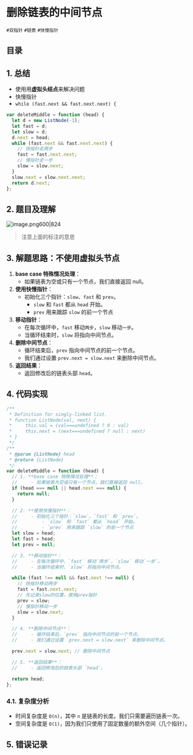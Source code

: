 
# 删除链表的中间节点


`#双指针` `#链表` `#快慢指针` 


## 目录
<!-- toc -->
 ## 1. 总结 

- 使用用**虚拟头结点**来解决问题
- 快慢指针 
- `while (fast.next && fast.next.next) {`

```javascript
var deleteMiddle = function (head) {
  let d = new ListNode(-1);
  let fast = d;
  let slow = d;
  d.next = head;
  while (fast.next && fast.next.next) {
    // 快指针走两步
    fast = fast.next.next;
    // 慢指针走一步
    slow = slow.next;
  }
  slow.next = slow.next.next;
  return d.next;
};
```
## 2. 题目及理解

![image.png600|824](https://832-1310531898.cos.ap-beijing.myqcloud.com/202407300745016.png?imageSlim)

> 注意上面的标注的意思

## 3. 解题思路：不使用虚拟头节点

1. **base case 特殊情况处理**：
    - 如果链表为空或只有一个节点，我们直接返回 null。
2. **使用快慢指针**：
    - 初始化三个指针：`slow`、`fast` 和 `prev`。
        - `slow` 和 `fast` 都从 `head` 开始。
        - `prev` 用来跟踪 `slow` 的前一个节点
3. **移动指针**：
    - 在每次循环中，`fast` 移动`两步`，`slow` 移动`一步`。
    - 当循环结束时，`slow` 将指向中间节点。
4. **删除中间节点**：
    - 循环结束后，`prev` 指向中间节点的前一个节点。
    - 我们通过设置 `prev.next = slow.next` 来删除中间节点。
5. **返回结果**：
    - 返回修改后的链表头部 `head`。

## 4. 代码实现

```javascript
/**
 * Definition for singly-linked list.
 * function ListNode(val, next) {
 *     this.val = (val===undefined ? 0 : val)
 *     this.next = (next===undefined ? null : next)
 * }
 */
/**
 * @param {ListNode} head
 * @return {ListNode}
 */
var deleteMiddle = function (head) {
  // 1. **base case 特殊情况处理**：
  //     - 如果链表为空或只有一个节点，我们直接返回 null。
  if (head === null || head.next === null) {
    return null;
  }

  // 2. **使用快慢指针**：
  //     - 初始化三个指针：`slow`、`fast` 和 `prev`。
  //         - `slow` 和 `fast` 都从 `head` 开始。
  //         - `prev` 用来跟踪 `slow` 的前一个节点
  let slow = head;
  let fast = head;
  let prev = null;

  // 3. **移动指针**：
  //     - 在每次循环中，`fast` 移动`两步`，`slow` 移动`一步`。
  //     - 当循环结束时，`slow` 将指向中间节点。

  while (fast !== null && fast.next !== null) {
    // 快指针移动两步
    fast = fast.next.next;
    // 先记录slow的位置，使用prev指针
    prev = slow;
    // 慢指针移动一步
    slow = slow.next;
  }

  // 4. **删除中间节点**：
  //     - 循环结束后，`prev` 指向中间节点的前一个节点。
  //     - 我们通过设置 `prev.next = slow.next` 来删除中间节点。

  prev.next = slow.next; // 删除中间节点

  // 5. **返回结果**：
  //     - 返回修改后的链表头部 `head`。

  return head;
};

```

### 4.1. 复杂度分析

- 时间复杂度是 `O(n)`，其中 `n` 是链表的长度。我们只需要遍历链表一次。
- 空间复杂度是 `O(1)`，因为我们只使用了固定数量的额外空间（几个指针）。

## 5. 错误记录